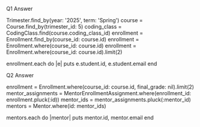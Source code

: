 Q1 Answer 

Trimester.find_by(year: '2025', term: 'Spring')
course = Course.find_by(trimester_id: 5)
coding_class = CodingClass.find(course.coding_class_id)
enrollment = Enrollment.find_by(course_id: course.id)
enrollment = Enrollment.where(course_id: course.id)
enrollment = Enrollment.where(course_id: course.id).limit(2)

enrollment.each do |e|
    puts e.student.id, e.student.email
end

Q2 Answer

enrollment = Enrollment.where(course_id: course.id, final_grade: nil).limit(2)
mentor_assignments = MentorEnrollmentAssignment.where(enrollment_id: enrollment.pluck(:id))
mentor_ids = mentor_assignments.pluck(:mentor_id)
mentors = Mentor.where(id: mentor_ids)

mentors.each do |mentor|
    puts mentor.id, mentor.email
end

